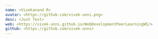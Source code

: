 ```yaml
---
name: <Vivekanand R>
avatar: <https://github.com/vivek-unni.png>
desc: <Just Test>
web: <https://vivek-unni.github.io/WebDevelopmentPeerLearningWS/>
github: <https://github.com/vivek-unni>
---
```

